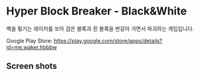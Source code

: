# Hyper Block Breaker - Black&White

벽을 튕기는 레이저를 쏘아 검은 블록과 흰 블록을 번갈아 가면서 파괴하는 게임입니다.

Google Play Store: https://play.google.com/store/apps/details?id=me.waker.hbbbw

## Screen shots
